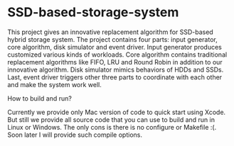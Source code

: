 SSD-based-storage-system
========================
This project gives an innovative replacement algorithm for SSD-based hybrid storage system. The project contains four parts: input generator, core algorithm, disk simulator and event driver. Input generator produces customized various kinds of workloads. Core algorithm contains traditional replacement algorithms like FIFO, LRU and Round Robin in addition to our innovative algorithm. Disk simulator mimics behaviors of HDDs and SSDs. Last, event driver triggers other three parts to coordinate with each other and make the system work well.

How to build and run?

Currently we provide only Mac version of code to quick start using Xcode. But still we provide all source code that you can use to build and run in Linux or Windows. The only cons is there is no configure or Makefile :(. Soon later I will provide such compile options.


